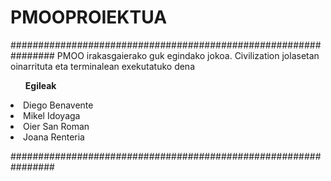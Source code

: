 # PMOOPROIEKTUA
################################################################
PMOO irakasgaierako guk egindako jokoa.
Civilization jolasetan oinarrituta eta terminalean 
exekutatuko dena
<ul><b>Egileak</b></ul>
<li>Diego Benavente</li>
<li>Mikel Idoyaga</li>
<li>Oier San Roman</li>
<li>Joana Renteria</li>

################################################################
